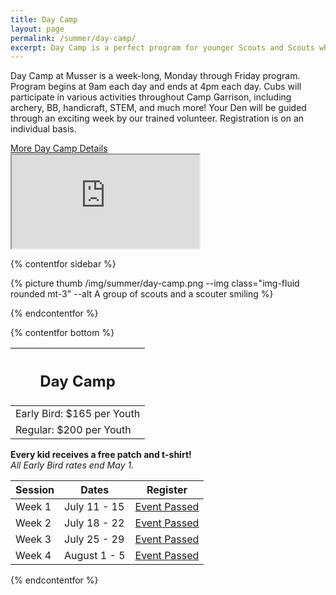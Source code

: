 ```yaml
---
title: Day Camp
layout: page
permalink: /summer/day-camp/
excerpt: Day Camp is a perfect program for younger Scouts and Scouts who want more Scouting programs without the overnight component.
---
```


Day Camp at Musser is a week-long, Monday through Friday program. Program begins at 9am each day and ends at 4pm each day. Cubs will participate in various activities throughout Camp Garrison, including archery, BB, handicraft, STEM, and much more! Your Den will be guided through an exciting week by our trained volunteer. Registration is on an individual basis.

<!-- **NEW FOR 2021** - For those parents who need to drop their Scouts off early, or pick up your Scouts a little later, we will be offering before and after care. There will be an additional fee of $50 for 7:30am drop-off or 6:00pm pick-up. For both early drop-off and late pick-up there is a fee of $75. When registering you Cub for camp, select the early drop-off or late pick-up option to take full advantage of this new opportunity! -->

<div class="text-center">
  <a class="btn btn-primary mb-3" href="https://colbsa.org/daycamp/" target="_blank">More Day Camp Details</a>
</div>

<div class="row">
  <div class="col-lg-8 offset-lg-2">
    <div class="embed-responsive embed-responsive-16by9">
      <iframe class="embed-responsive-item" src="https://www.youtube.com/embed/ltnw3ulhZ-I" allow="accelerometer; autoplay; encrypted-media; gyroscope; picture-in-picture" allowfullscreen></iframe>
    </div>
  </div>
</div>

<!-- **NEWS** – We are excited to be able to offer *Before & After Care* each day, as well as bussing from certain towns each week!

Before & After Care  
8am-5:30pm - $10/day

Bussing - $50/week  
Week 1 - Pottstown, Gilbertsville, Pennsburg  
Week 2 - Norristown, King of Prussia, Oaks, Collegeville, Royersford, Schwenksville  
Week 3 - North Wales, Hatfield, Harleysville

<div class="text-center">
  <a class="btn btn-primary" href="/files/summer_details/2021_Camp_Garrison_Day_Camp_Bus_Schedule.pdf" target="_blank">Download Bus Schedule</a>
</div>

Information to sign-up for both options will be emailed out to you after you register for camp! -->

{% contentfor sidebar %}

{% picture thumb /img/summer/day-camp.png --img class="img-fluid rounded mt-3" --alt A group of scouts and a scouter smiling %}

{% endcontentfor %}

{% contentfor bottom %}

<div class="row">
  <div class="col">
    <table class="table table-striped my-3 text-center">
      <thead class="text-center">
        <tr>
          <th scope="col"><h2 class="my-0">Day Camp</h2></th>
        </tr>
      </thead>
      <tbody>
          <tr>
            <td>Early Bird: $165 per Youth</td>
          </tr>
          <tr>
            <td>Regular: $200 per Youth</td>
          </tr>
      </tbody>
    </table>
    <div class="text-center">
      <strong>Every kid receives a free patch and t-shirt!</strong><br>
      <em>All Early Bird rates end May 1.</em>
    </div>
  </div>
  <div class="col">
    <table class="table table-striped my-3 text-center">
      <thead>
        <tr>
          <th scope="col">Session</th>
          <th scope="col">Dates</th>
          <th scope="col">Register</th>
        </tr>
      </thead>
      <tbody>
          <tr>
            <td>Week 1</td>
            <td>July 11 - 15</td>
            <td><a class="btn btn-primary btn-block disabled" href="https://scoutingevent.com/525-54385-143886">Event Passed</a></td>
          </tr>
          <tr>
            <td>Week 2</td>
            <td>July 18 - 22</td>
            <td><a class="btn btn-primary btn-block disabled" href="https://scoutingevent.com/525-54385-143887">Event Passed</a></td>
          </tr>
          <tr>
            <td>Week 3</td>
            <td>July 25 - 29</td>
            <td><a class="btn btn-primary btn-block disabled" href="https://scoutingevent.com/525-54385-143888">Event Passed</a></td>
          </tr>
          <tr>
            <td>Week 4</td>
            <td>August 1 - 5</td>
            <td><a class="btn btn-primary btn-block disabled" href="https://scoutingevent.com/525-54385-143889">Event Passed</a></td>
          </tr>
      </tbody>
    </table>
  </div>
</div>

{% endcontentfor %}
